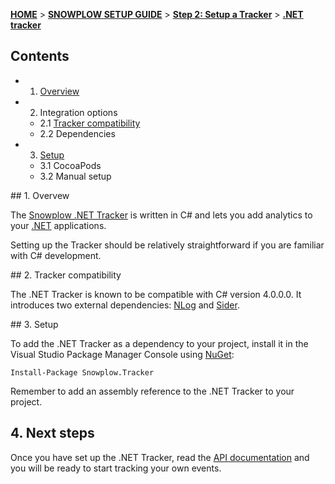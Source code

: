 <a name="top" />

[**HOME**](Home) > [**SNOWPLOW SETUP GUIDE**](Setting-up-Snowplow) > [**Step 2: Setup a Tracker**](Setting-up-a-Tracker) > [**.NET tracker**](.NET-tracker-setup)

## Contents

- 1. [Overview](#overview)
- 2. Integration options[](#integration-options)
  - 2.1 [Tracker compatibility](#compatibility)  
  - 2.2 Dependencies[](#dependencies)
- 3. [Setup](#setup)
  - 3.1 CocoaPods[](#cocoapods)
  - 3.2 Manual setup[](#manual_setup)

<a name="overview" />
## 1. Overvew

The [Snowplow .NET Tracker][dotnet-tracker-github] is written in C# and lets you add analytics to your [.NET][dotnet] applications.

Setting up the Tracker should be relatively straightforward if you are familiar with C# development.

<a name="compatibility" />
## 2. Tracker compatibility

The .NET Tracker is known to be compatible with C# version 4.0.0.0. It introduces two external dependencies: [NLog][nlog] and [Sider][sider].

<a name="setup" />
## 3. Setup

To add the .NET Tracker as a dependency to your project, install it in the Visual Studio Package Manager Console using [NuGet][nuget]:

```
Install-Package Snowplow.Tracker
```

Remember to add an assembly reference to the .NET Tracker to your project.

## 4. Next steps

Once you have set up the .NET Tracker, read the [API documentation][technical-documentation] and you will be ready to start tracking your own events.

[dotnet]: http://www.microsoft.com/net
[dotnet-tracker-github]: https://github.com/snowplow/snowplow-dotnet-tracker
[technical-documentation]: https://github.com/snowplow/snowplow/wiki/.NET-tracker

[nlog]: https://github.com/NLog/NLog
[sider]: https://github.com/chakrit/sider
[nuget]: https://www.nuget.org/
